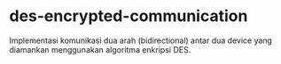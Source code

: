 # des-encrypted-communication
Implementasi komunikasi dua arah (bidirectional) antar dua device yang diamankan menggunakan algoritma enkripsi DES.
